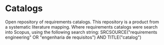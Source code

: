 # Catalogs
Open repository of requirements catalogs. 
This repository is a product from a systematic literature mapping. Where requirements catalogs were search into Scopus, using the following search string: SRCSOURCE("requirements engineering" OR "engenharia de requisitos") AND TITLE("catalog")
